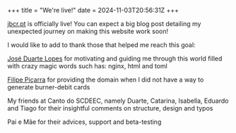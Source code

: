 +++
title = "We're live!"
date = 2024-11-03T20:56:31Z
+++

[jbcr.pt](https://jbcr.pt) is officially live!
You can expect a big blog post detailing my unexpected journey on making this website work soon!

I would like to add to thank those that helped me reach this goal:

[José Duarte Lopes](https://joselopes.dev) for motivating and guiding me through this world filled with crazy magic words such has: nginx, html and toml

[Filipe Piçarra](https://fpicarra.dev) for providing the domain when I did not have a way to generate burner-debit cards

My friends at Canto do SCDEEC, namely Duarte, Catarina, Isabella, Eduardo and Tiago for their insightful comments on structure, design and typos

Pai e Mãe for their advices, support and beta-testing

